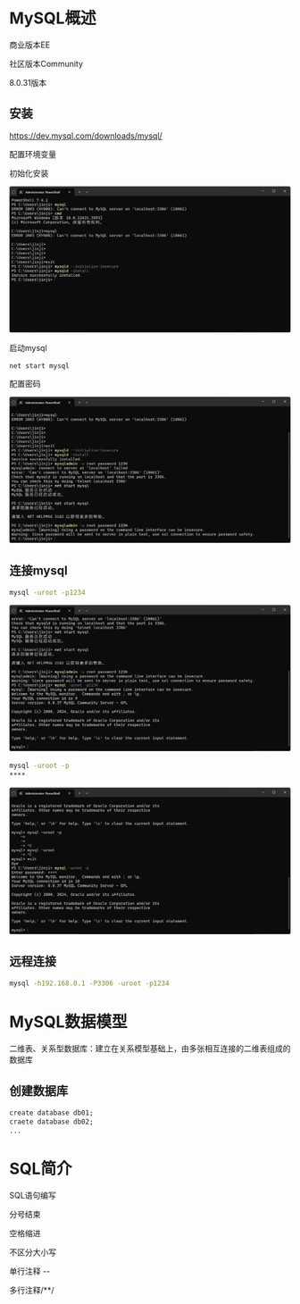 # MySQL概述

商业版本EE

社区版本Community

8.0.31版本

## 安装

https://dev.mysql.com/downloads/mysql/

配置环境变量

初始化安装

![image-20240520154835498](./D01MySQL入门.assets/image-20240520154835498.png)

启动mysql

```
net start mysql
```

配置密码

![image-20240520154939581](./D01MySQL入门.assets/image-20240520154939581.png)

## 连接mysql

```sh
mysql -uroot -p1234
```

![image-20240520155022557](./D01MySQL入门.assets/image-20240520155022557.png)

```sh
mysql -uroot -p
****
```

![image-20240520155123477](./D01MySQL入门.assets/image-20240520155123477.png)

## 远程连接

```sh
mysql -h192.168.0.1 -P3306 -uroot -p1234
```

# MySQL数据模型

二维表、关系型数据库：建立在关系模型基础上，由多张相互连接的二维表组成的数据库



## 创建数据库

```
create database db01;
craete database db02;
...
```



# SQL简介

SQL语句编写

分号结束

空格缩进

不区分大小写

单行注释 --

多行注释/**/



